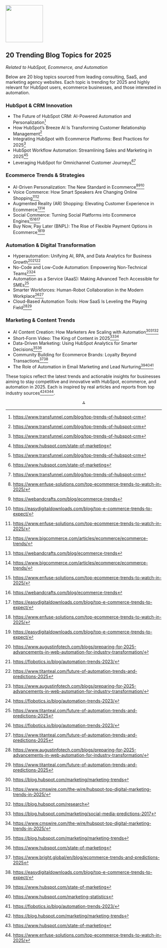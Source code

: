<img src="https://r2cdn.perplexity.ai/pplx-full-logo-primary-dark%402x.png" class="logo" width="120"/>

## 20 Trending Blog Topics for 2025

*Related to HubSpot, Ecommerce, and Automation*

Below are 20 blog topics sourced from leading consulting, SaaS, and marketing agency websites. Each topic is trending for 2025 and highly relevant for HubSpot users, ecommerce businesses, and those interested in automation.

### HubSpot \& CRM Innovation

- The Future of HubSpot CRM: AI-Powered Automation and Personalization[^1]
- How HubSpot’s Breeze AI Is Transforming Customer Relationship Management[^1]
- Integrating HubSpot with Ecommerce Platforms: Best Practices for 2025[^1]
- HubSpot Workflow Automation: Streamlining Sales and Marketing in 2025[^2][^1]
- Leveraging HubSpot for Omnichannel Customer Journeys[^2][^1]


### Ecommerce Trends \& Strategies

- AI-Driven Personalization: The New Standard in Ecommerce[^3][^4][^5]
- Voice Commerce: How Smart Speakers Are Changing Online Shopping[^3][^6]
- Augmented Reality (AR) Shopping: Elevating Customer Experience in Ecommerce[^4][^6]
- Social Commerce: Turning Social Platforms into Ecommerce Engines[^3][^4][^5]
- Buy Now, Pay Later (BNPL): The Rise of Flexible Payment Options in Ecommerce[^3][^5]


### Automation \& Digital Transformation

- Hyperautomation: Unifying AI, RPA, and Data Analytics for Business Growth[^7][^8][^9]
- No-Code and Low-Code Automation: Empowering Non-Technical Teams[^7][^8]
- Automation as a Service (AaaS): Making Advanced Tech Accessible for SMEs[^9]
- Smarter Workforces: Human-Robot Collaboration in the Modern Workplace[^8][^9]
- Cloud-Based Automation Tools: How SaaS Is Leveling the Playing Field[^7][^9]


### Marketing \& Content Trends

- AI Content Creation: How Marketers Are Scaling with Automation[^10][^11][^12]
- Short-Form Video: The King of Content in 2025[^13][^11]
- Data-Driven Marketing: Using HubSpot Analytics for Smarter Decisions[^10][^2]
- Community Building for Ecommerce Brands: Loyalty Beyond Transactions[^14][^5]
- The Role of Automation in Email Marketing and Lead Nurturing[^2][^15][^8]

These topics reflect the latest trends and actionable insights for businesses aiming to stay competitive and innovative with HubSpot, ecommerce, and automation in 2025. Each is inspired by real articles and reports from top industry sources[^10][^2][^3].

<div style="text-align: center">⁂</div>

[^1]: https://www.transfunnel.com/blog/top-trends-of-hubspot-crm

[^2]: https://www.hubspot.com/state-of-marketing

[^3]: https://www.enfuse-solutions.com/top-ecommerce-trends-to-watch-in-2025/

[^4]: https://webandcrafts.com/blog/ecommerce-trends

[^5]: https://easydigitaldownloads.com/blog/top-e-commerce-trends-to-expect/

[^6]: https://www.bigcommerce.com/articles/ecommerce/ecommerce-trends/

[^7]: https://www.augustinfotech.com/blogs/preparing-for-2025-advancements-in-web-automation-for-industry-transformation/

[^8]: https://flobotics.io/blog/automation-trends-2023/

[^9]: https://www.titanteal.com/future-of-automation-trends-and-predictions-2025

[^10]: https://blog.hubspot.com/marketing/marketing-trends

[^11]: https://www.cmswire.com/the-wire/hubspot-top-digital-marketing-trends-in-2025/

[^12]: https://blog.hubspot.com/research

[^13]: https://blog.hubspot.com/marketing/social-media-predictions-2017

[^14]: https://www.bright.global/en/blog/ecommerce-trends-and-predictions-2025

[^15]: https://www.hubspot.com/marketing-statistics

[^16]: https://offers.hubspot.com/2025-solopreneur-trends

[^17]: https://blog.hubspot.com/marketing/state-of-blogging

[^18]: https://brandwell.ai/blog/best-niches-for-automated-blogging/

[^19]: https://www.blueprism.com/resources/blog/future-automation-trends-predictions/

[^20]: https://www.youtube.com/watch?v=0sXYuIHPVik

